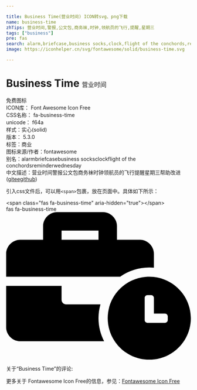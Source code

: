 ```yaml
---

title: Business Time(营业时间) ICON转svg、png下载
name: business-time
zhTips: 营业时间,警报,公文包,商务袜,时钟,领航员的飞行,提醒,星期三
tags: ["business"]
pre: fas
search: alarm,briefcase,business socks,clock,flight of the conchords,reminder,wednesday
image: https://iconhelper.cn/svg/fontawesome/solid/business-time.svg

---
```


# Business Time  <small style="font-size: 60%;font-weight: 100">营业时间</small>


<div class="detail-page">
<p>
<span><span class="badge-success badge">免费图标</span> </span>
<br/>
<span>
ICON库：
<span class="badge-secondary badge">Font Awesome Icon Free</span> 
</span>
<br/>
<span>
CSS名称：
<span class="badge-secondary badge">fa-business-time</span> 
</span>
<br/>
<span>
unicode：
<span class="badge-secondary badge">f64a</span> 
<copy-btn content='f64a' btn-title=""></copy-btn>
<copy-btn :content='String.fromCodePoint(parseInt("f64a", 16))' btn-title="复制U"></copy-btn>
</span><br/><span>样式：<span class="badge-light badge">实心(solid)</span></span>
<br/>
<span>
版本：
<span class="badge-secondary badge">5.3.0</span> 
</span><br/><span>标签：<span class="badge-light badge"><router-link to="/tags/business.html">商业</router-link></span></span>
<br/>
<span>图标来源/作者：<span class="badge-light badge">fontawesome</span></span> 
<br/>
<span>别名：<span class="badge-light badge">alarm</span><span class="badge-light badge">briefcase</span><span class="badge-light badge">business socks</span><span class="badge-light badge">clock</span><span class="badge-light badge">flight of the conchords</span><span class="badge-light badge">reminder</span><span class="badge-light badge">wednesday</span></span><br/><span class="zh-detail">中文描述：<span class="badge-primary badge">营业时间</span><span class="badge-primary badge">警报</span><span class="badge-primary badge">公文包</span><span class="badge-primary badge">商务袜</span><span class="badge-primary badge">时钟</span><span class="badge-primary badge">领航员的飞行</span><span class="badge-primary badge">提醒</span><span class="badge-primary badge">星期三</span><span class="help-link"><span>帮助改进</span>(<a href="https://gitee.com/liuwave/icon-helper/edit/master/json/fontawesome/solid/business-time.json" target="_blank" rel="noopener noreferrer">gitee</a><a href="https://github.com/liuwave/icon-helper/edit/master/json/fontawesome/solid/business-time.json" target="_blank" rel="noopener noreferrer">github</a></span>)</span><br/>
</p>
</div>
<div class="alert alert-dark">
  <i class="fas fa-business-time fa-xs"></i>
  <i class="fas fa-business-time fa-sm"></i>
  <i class="fas fa-business-time fa-lg"></i>
  <i class="fas fa-business-time fa-2x"></i>
  <i class="fas fa-business-time fa-3x"></i>
  <i class="fas fa-business-time fa-5x"></i>
  <i class="fas fa-business-time fa-7x"></i>
</div>
<div>
  <p>引入css文件后，可以用<code>&lt;span&gt;</code>包裹，放在页面中。具体如下所示：    
  </p>
  <div class="alert alert-primary" style="font-size: 14px">
    &lt;span class="fas fa-business-time" aria-hidden="true"&gt;&lt;/span&gt;
    <copy-btn content='<span class="fas fa-business-time" aria-hidden="true"></span>'></copy-btn>
  </div>
  <div class="alert alert-secondary">
    <i class="fas fa-business-time"
    style="font-size: 24px"
    aria-hidden="true"></i> fas fa-business-time
    <copy-btn content="fas fa-business-time" btn-title="复制图标名称"></copy-btn>
  </div>
</div>
<div id="svg" class="svg-wrap">
<svg xmlns="http://www.w3.org/2000/svg" viewBox="0 0 640 512"><path d="M496 224c-79.59 0-144 64.41-144 144s64.41 144 144 144 144-64.41 144-144-64.41-144-144-144zm64 150.29c0 5.34-4.37 9.71-9.71 9.71h-60.57c-5.34 0-9.71-4.37-9.71-9.71v-76.57c0-5.34 4.37-9.71 9.71-9.71h12.57c5.34 0 9.71 4.37 9.71 9.71V352h38.29c5.34 0 9.71 4.37 9.71 9.71v12.58zM496 192c5.4 0 10.72.33 16 .81V144c0-25.6-22.4-48-48-48h-80V48c0-25.6-22.4-48-48-48H176c-25.6 0-48 22.4-48 48v48H48c-25.6 0-48 22.4-48 48v80h395.12c28.6-20.09 63.35-32 100.88-32zM320 96H192V64h128v32zm6.82 224H208c-8.84 0-16-7.16-16-16v-48H0v144c0 25.6 22.4 48 48 48h291.43C327.1 423.96 320 396.82 320 368c0-16.66 2.48-32.72 6.82-48z"/></svg>
</div>
<detail full-name='fa-business-time'></detail>
<div>
<p>关于“Business Time”的评论:</p>
</div>
<Vssue title="关于“Business Time”的评论" ></Vssue>    
<div><p>更多关于  Fontawesome Icon Free的信息，参见：<a target="_blank" href="https://iconhelper.cn/fontawesome.html">Fontawesome Icon Free</a>
</p></div>
